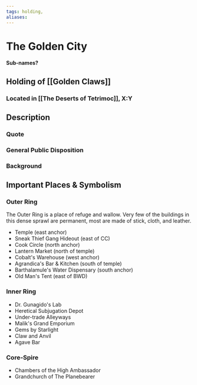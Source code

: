 ```yaml
---
tags: holding,
aliases:
---
```

# The Golden City
#### Sub-names?
## Holding of [[Golden Claws]]
### Located in [[The Deserts of Tetrimoc]], X:Y
## Description
### Quote

### General Public Disposition

### Background
## Important Places & Symbolism

### Outer Ring
The Outer Ring is a place of refuge and wallow. Very few of the buildings in this dense sprawl are permanent, most are made of stick, cloth, and leather.

- Temple (east anchor)
- Sneak Thief Gang Hideout (east of CC)
- Cook Circle (north anchor)
- Lantern Market (north of temple)
- Cobalt's Warehouse (west anchor)
- Agrandica's Bar & Kitchen (south of temple)
- Barthalamule's Water Dispensary (south anchor)
- Old Man's Tent (east of BWD)


### Inner Ring

- Dr. Gunagido's Lab
- Heretical Subjugation Depot
- Under-trade Alleyways
- Malik's Grand Emporium
- Gems by Starlight
- Claw and Anvil
- Agave Bar

### Core-Spire

- Chambers of the High Ambassador
- Grandchurch of The Planebearer


